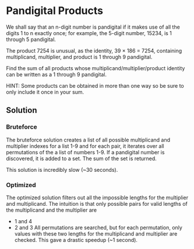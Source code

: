 # Pandigital Products

We shall say that an n-digit number is pandigital if it makes use of all the 
digits 1 to n exactly once; for example, the 5-digit number, 15234, is 1 
through 5 pandigital.

The product 7254 is unusual, as the identity, 39 × 186 = 7254, containing 
multiplicand, multiplier, and product is 1 through 9 pandigital.

Find the sum of all products whose multiplicand/multiplier/product identity 
can be written as a 1 through 9 pandigital.

HINT: Some products can be obtained in more than one way so be sure to only 
include it once in your sum.

## Solution 


### Bruteforce

The bruteforce solution creates a list of all possible multiplicand and 
multiplier indexes for a list 1-9 and for each pair, it iterates over 
all permutations of the a list of numbers 1-9.  If a pandigital number 
is discovered, it is added to a set.  The sum of the set is returned.

This solution is incredibly slow (~30 seconds).

### Optimized

The optimized solution filters out all the impossible lengths for the
multiplier and multiplicand. The intuition is that only possible pairs
for valid lengths of the multiplicand and the multiplier are
* 1 and 4
* 2 and 3
All permutations are searched, but for each permutation, only values with
these two lengths for the multiplicand and multiplier are checked.  This 
gave a drastic speedup (~1 second).